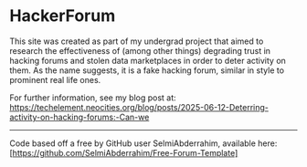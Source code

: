 # HackerForum

This site was created as part of my undergrad project that aimed to research the effectiveness of (among other things) degrading trust in hacking forums and stolen data marketplaces in order to deter activity on them. As the name suggests, it is a fake hacking forum, similar in style to prominent real life ones. 

For further information, see my blog post at: https://techelement.neocities.org/blog/posts/2025-06-12-Deterring-activity-on-hacking-forums:-Can-we 

---

Code based off a free  by GitHub user SelmiAbderrahim, available here:
[https://github.com/SelmiAbderrahim/Free-Forum-Template]
